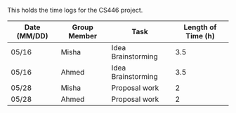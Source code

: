 This holds the time logs for the CS446 project.

|Date (MM/DD)|Group Member|Task|Length of Time (h)|
|------------|-------------|----|--------------|
|05/16|Misha|Idea Brainstorming|3.5|
|05/16|Ahmed|Idea Brainstorming|3.5|
|05/28|Misha|Proposal work|2|
|05/28|Ahmed|Proposal work|2|
